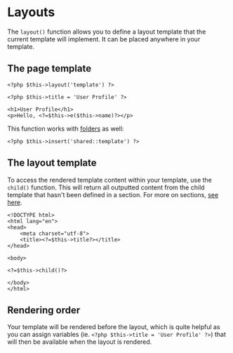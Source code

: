 Layouts
=======

The `layout()` function allows you to define a layout template that the current template will implement. It can be placed anywhere in your template.

## The page template

~~~.language-php
<?php $this->layout('template') ?>

<?php $this->title = 'User Profile' ?>

<h1>User Profile</h1>
<p>Hello, <?=$this->e($this->name)?></p>
~~~

This function works with [folders](/folders) as well:

~~~language-php
<?php $this->insert('shared::template') ?>
~~~

## The layout template

To access the rendered template content within your template, use the `child()` function. This will return all outputted content from the child template that hasn't been defined in a section. For more on sections, [see here](/sections).

~~~.language-php
<!DOCTYPE html>
<html lang="en">
<head>
    <meta charset="utf-8">
    <title><?=$this->title?></title>
</head>

<body>

<?=$this->child()?>

</body>
</html>
~~~

## Rendering order

Your template will be rendered before the layout, which is quite helpful as you can assign variables (ie. `<?php $this->title = 'User Profile' ?>`) that will then be available when the layout is rendered.